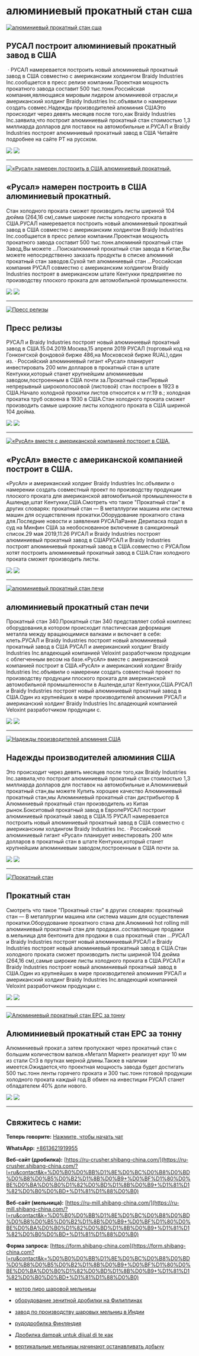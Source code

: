 # алюминиевый прокатный стан сша

<a href="https://swt.shibang-china.com/?l=ru&img&k=%D0%B0%D0%BB%D1%8E%D0%BC%D0%B8%D0%BD%D0%B8%D0%B5%D0%B2%D1%8B%D0%B9+%D0%BF%D1%80%D0%BE%D0%BA%D0%B0%D1%82%D0%BD%D1%8B%D0%B9+%D1%81%D1%82%D0%B0%D0%BD+%D1%81%D1%88%D0%B0" target="_blank">![алюминиевый прокатный стан сша](http://static.shibang-china.com/all-800x300/506.jpg)</a>

## РУСАЛ построит алюминиевый прокатный завод в США
&nbsp;&#0183;&#32;РУСАЛ намеревается построить новый алюминиевый прокатный завод в США совместно с американским холдингом Braidy Industries Inc.сообщается в пресс релизе компании.Проектная мощность прокатного завода составит 500 тыс.тонн.Российская компания,являющаяся мировым лидером алюминиевой отрасли,и американский холдинг Braidy Industries Inc.объявили о намерении создать совмес.Надежды производителей алюминия СШАЭто происходит через девять месяцев после того,как Braidy Industries Inc.заявила,что построит алюминиевый прокатный стан стоимостью 1,3 миллиарда долларов для поставок на автомобильные и.РУСАЛ и Braidy Industries построят алюминиевый прокатный завод в США Читайте подробнее на сайте РТ на русском.


<a href="https://whatsapp.shibangsoft.com/WhatsApp.php" target="_blank" title="WhatsApp">![](http://static.shibang-china.com/icon/whatsapp.png)</a> <a href="https://swt.shibang-china.com/?l=ru&icon&k=%D0%B0%D0%BB%D1%8E%D0%BC%D0%B8%D0%BD%D0%B8%D0%B5%D0%B2%D1%8B%D0%B9+%D0%BF%D1%80%D0%BE%D0%BA%D0%B0%D1%82%D0%BD%D1%8B%D0%B9+%D1%81%D1%82%D0%B0%D0%BD+%D1%81%D1%88%D0%B0" target="_blank">![](http://static.shibang-china.com/icon/chat-ru.png)</a>

---

<a href="https://swt.shibang-china.com/?l=ru&img&k=%D0%B0%D0%BB%D1%8E%D0%BC%D0%B8%D0%BD%D0%B8%D0%B5%D0%B2%D1%8B%D0%B9+%D0%BF%D1%80%D0%BE%D0%BA%D0%B0%D1%82%D0%BD%D1%8B%D0%B9+%D1%81%D1%82%D0%B0%D0%BD+%D1%81%D1%88%D0%B0" target="_blank">![&#171;Русал&#187; намерен построить в США алюминиевый прокатный.](http://static.shibang-china.com/all-800x300/1093.jpg)</a>

## &#171;Русал&#187; намерен построить в США алюминиевый прокатный.
Стан холодного проката сможет производить листы шириной 104 дюйма (264,16 см),самые широкие листы холодного проката в США.РУСАЛ намеревается построить новый алюминиевый прокатный завод в США совместно с американским холдингом Braidy Industries Inc.сообщается в пресс релизе компании.Проектная мощность прокатного завода составит 500 тыс.тонн.алюминий прокатный стан Завод,Вы можете …Поискалюминий прокатный стан завода в Китае,Вы можете непосредственно заказать продукты в списке алюминий прокатный стан заводов.Сухой тип алюминиевый стан …Российская компания РУСАЛ совместно с американским холдингом Braidy Industries построят в американском штате Кентукки предприятие по производству плоского проката для автомобильной промышленности.


<a href="https://whatsapp.shibangsoft.com/WhatsApp.php" target="_blank" title="WhatsApp">![](http://static.shibang-china.com/icon/whatsapp.png)</a> <a href="https://swt.shibang-china.com/?l=ru&icon&k=%D0%B0%D0%BB%D1%8E%D0%BC%D0%B8%D0%BD%D0%B8%D0%B5%D0%B2%D1%8B%D0%B9+%D0%BF%D1%80%D0%BE%D0%BA%D0%B0%D1%82%D0%BD%D1%8B%D0%B9+%D1%81%D1%82%D0%B0%D0%BD+%D1%81%D1%88%D0%B0" target="_blank">![](http://static.shibang-china.com/icon/chat-ru.png)</a>

---

<a href="https://swt.shibang-china.com/?l=ru&img&k=%D0%B0%D0%BB%D1%8E%D0%BC%D0%B8%D0%BD%D0%B8%D0%B5%D0%B2%D1%8B%D0%B9+%D0%BF%D1%80%D0%BE%D0%BA%D0%B0%D1%82%D0%BD%D1%8B%D0%B9+%D1%81%D1%82%D0%B0%D0%BD+%D1%81%D1%88%D0%B0" target="_blank">![Пресс релизы](http://static.shibang-china.com/all-800x300/20.jpg)</a>

## Пресс релизы
РУСАЛ и Braidy Industries построят новый алюминиевый прокатный завод в США.15.04.2019.Москва,15 апреля 2019 РУСАЛ (торговый код на Гонконгской фондовой бирже 486,на Московской бирже RUAL),один из.&nbsp;&#0183;&#32;Российский алюминиевый гигант &#171;Русал&#187; планирует инвестировать 200 млн долларов в прокатный стан в штате Кентукки,который станет крупнейшим алюминиевым заводом,построенным в США почти за.Прокатный станПервый непрерывный широкополосовой (листовой) стан построен в 1923 в США.Начало холодной прокатки листов относится к м гг.19 в.; холодная прокатка труб освоена в 1930 в США.Стан холодного проката сможет производить самые широкие листы холодного проката в США шириной 104 дюйма.


<a href="https://whatsapp.shibangsoft.com/WhatsApp.php" target="_blank" title="WhatsApp">![](http://static.shibang-china.com/icon/whatsapp.png)</a> <a href="https://swt.shibang-china.com/?l=ru&icon&k=%D0%B0%D0%BB%D1%8E%D0%BC%D0%B8%D0%BD%D0%B8%D0%B5%D0%B2%D1%8B%D0%B9+%D0%BF%D1%80%D0%BE%D0%BA%D0%B0%D1%82%D0%BD%D1%8B%D0%B9+%D1%81%D1%82%D0%B0%D0%BD+%D1%81%D1%88%D0%B0" target="_blank">![](http://static.shibang-china.com/icon/chat-ru.png)</a>

---

<a href="https://swt.shibang-china.com/?l=ru&img&k=%D0%B0%D0%BB%D1%8E%D0%BC%D0%B8%D0%BD%D0%B8%D0%B5%D0%B2%D1%8B%D0%B9+%D0%BF%D1%80%D0%BE%D0%BA%D0%B0%D1%82%D0%BD%D1%8B%D0%B9+%D1%81%D1%82%D0%B0%D0%BD+%D1%81%D1%88%D0%B0" target="_blank">![&#171;РусАл&#187; вместе с американской компанией построит в США.](http://static.shibang-china.com/all-800x300/701.jpg)</a>

## &#171;РусАл&#187; вместе с американской компанией построит в США.
&#171;РусАл&#187; и американский холдинг Braidy Industries Inc.объявили о намерении создать совместный проект по производству продукции плоского проката для американской автомобильной промышленности в Ашленде,штат Кентукки,США.Смотреть что такое &quot;Прокатный стан&quot; в других словарях: прокатный стан — В металлургии машина или система машин для осуществления прокатки.Оборудование прокатного стана для.Последние новости и заявления РУСАЛаРанее Дерипаска подал в суд на Минфин США за необоснованное включение в санкционный список.29 мая 2019,11:26 РУСАЛ и Braidy Industries построят алюминиевый прокатный завод в СШАРУСАЛ и Braidy Industries построят алюминиевый прокатный завод в США.совместно с РУСАЛом хотят построить алюминиевый прокатный завод в США.Стан холодного проката сможет производить листы.


<a href="https://whatsapp.shibangsoft.com/WhatsApp.php" target="_blank" title="WhatsApp">![](http://static.shibang-china.com/icon/whatsapp.png)</a> <a href="https://swt.shibang-china.com/?l=ru&icon&k=%D0%B0%D0%BB%D1%8E%D0%BC%D0%B8%D0%BD%D0%B8%D0%B5%D0%B2%D1%8B%D0%B9+%D0%BF%D1%80%D0%BE%D0%BA%D0%B0%D1%82%D0%BD%D1%8B%D0%B9+%D1%81%D1%82%D0%B0%D0%BD+%D1%81%D1%88%D0%B0" target="_blank">![](http://static.shibang-china.com/icon/chat-ru.png)</a>

---

<a href="https://swt.shibang-china.com/?l=ru&img&k=%D0%B0%D0%BB%D1%8E%D0%BC%D0%B8%D0%BD%D0%B8%D0%B5%D0%B2%D1%8B%D0%B9+%D0%BF%D1%80%D0%BE%D0%BA%D0%B0%D1%82%D0%BD%D1%8B%D0%B9+%D1%81%D1%82%D0%B0%D0%BD+%D1%81%D1%88%D0%B0" target="_blank">![алюминиевый прокатный стан печи](http://static.shibang-china.com/all-800x300/949.jpg)</a>

## алюминиевый прокатный стан печи
Прокатный стан 340.Прокатный стан 340 представляет собой комплекс оборудования,в котором происходит пластическая деформация металла между вращающимися валками и включает в себя: клеть.РУСАЛ и Braidy Industries построят новый алюминиевый прокатный завод в США РУСАЛ и американский холдинг Braidy Industries Inc.владеющий компанией Veloxint разработчиком продукции с облегченным весом на базе.&#171;РусАл&#187; вместе с американской компанией построит в США.&#171;РусАл&#187; и американский холдинг Braidy Industries Inc.объявили о намерении создать совместный проект по производству продукции плоского проката для американской автомобильной промышленности в Ашленде,штат Кентукки,США.РУСАЛ и Braidy Industries построят новый алюминиевый прокатный завод в США.Один из крупнейших в мире производителей алюминия РУСАЛ и американский холдинг Braidy Industries Inc.владеющий компанией Veloxint разработчиком продукции с.


<a href="https://whatsapp.shibangsoft.com/WhatsApp.php" target="_blank" title="WhatsApp">![](http://static.shibang-china.com/icon/whatsapp.png)</a> <a href="https://swt.shibang-china.com/?l=ru&icon&k=%D0%B0%D0%BB%D1%8E%D0%BC%D0%B8%D0%BD%D0%B8%D0%B5%D0%B2%D1%8B%D0%B9+%D0%BF%D1%80%D0%BE%D0%BA%D0%B0%D1%82%D0%BD%D1%8B%D0%B9+%D1%81%D1%82%D0%B0%D0%BD+%D1%81%D1%88%D0%B0" target="_blank">![](http://static.shibang-china.com/icon/chat-ru.png)</a>

---

<a href="https://swt.shibang-china.com/?l=ru&img&k=%D0%B0%D0%BB%D1%8E%D0%BC%D0%B8%D0%BD%D0%B8%D0%B5%D0%B2%D1%8B%D0%B9+%D0%BF%D1%80%D0%BE%D0%BA%D0%B0%D1%82%D0%BD%D1%8B%D0%B9+%D1%81%D1%82%D0%B0%D0%BD+%D1%81%D1%88%D0%B0" target="_blank">![Надежды производителей алюминия США](http://static.shibang-china.com/all-800x300/808.jpg)</a>

## Надежды производителей алюминия США
Это происходит через девять месяцев после того,как Braidy Industries Inc.заявила,что построит алюминиевый прокатный стан стоимостью 1,3 миллиарда долларов для поставок на автомобильные и.Алюминиевый прокатный стан,вы можете Купить хорошее качество Алюминиевый прокатный стан,мы Алюминиевый прокатный стан дистрибьютор &amp; Алюминиевый прокатный стан производитель из Китая рынок.Бокситовый прокатный завод в ЕвропеРУСАЛ построит алюминиевый прокатный завод в США.15 РУСАЛ намеревается построить новый алюминиевый прокатный завод в США совместно с американским холдингом Braidy Industries Inc.&nbsp;&#0183;&#32;Российский алюминиевый гигант &#171;Русал&#187; планирует инвестировать 200 млн долларов в прокатный стан в штате Кентукки,который станет крупнейшим алюминиевым заводом,построенным в США почти за.


<a href="https://whatsapp.shibangsoft.com/WhatsApp.php" target="_blank" title="WhatsApp">![](http://static.shibang-china.com/icon/whatsapp.png)</a> <a href="https://swt.shibang-china.com/?l=ru&icon&k=%D0%B0%D0%BB%D1%8E%D0%BC%D0%B8%D0%BD%D0%B8%D0%B5%D0%B2%D1%8B%D0%B9+%D0%BF%D1%80%D0%BE%D0%BA%D0%B0%D1%82%D0%BD%D1%8B%D0%B9+%D1%81%D1%82%D0%B0%D0%BD+%D1%81%D1%88%D0%B0" target="_blank">![](http://static.shibang-china.com/icon/chat-ru.png)</a>

---

<a href="https://swt.shibang-china.com/?l=ru&img&k=%D0%B0%D0%BB%D1%8E%D0%BC%D0%B8%D0%BD%D0%B8%D0%B5%D0%B2%D1%8B%D0%B9+%D0%BF%D1%80%D0%BE%D0%BA%D0%B0%D1%82%D0%BD%D1%8B%D0%B9+%D1%81%D1%82%D0%B0%D0%BD+%D1%81%D1%88%D0%B0" target="_blank">![Прокатный стан](http://static.shibang-china.com/all-800x300/1119.jpg)</a>

## Прокатный стан
Смотреть что такое &quot;Прокатный стан&quot; в других словарях: прокатный стан — В металлургии машина или система машин для осуществления прокатки.Оборудование прокатного стана для.Алюминий hot rolling mill алюминиевый прокатный стан для продажи..составляющие продажи в.мельница для бентонита для продажи в сша прокатный стан …РУСАЛ и Braidy Industries построят новый алюминиевый.РУСАЛ и Braidy Industries построят новый алюминиевый прокатный завод в США.Стан холодного проката сможет производить листы шириной 104 дюйма (264,16 см),самые широкие листы холодного проката в США.РУСАЛ и Braidy Industries построят новый алюминиевый прокатный завод в США.Один из крупнейших в мире производителей алюминия РУСАЛ и американский холдинг Braidy Industries Inc.владеющий компанией Veloxint разработчиком продукции с.


<a href="https://whatsapp.shibangsoft.com/WhatsApp.php" target="_blank" title="WhatsApp">![](http://static.shibang-china.com/icon/whatsapp.png)</a> <a href="https://swt.shibang-china.com/?l=ru&icon&k=%D0%B0%D0%BB%D1%8E%D0%BC%D0%B8%D0%BD%D0%B8%D0%B5%D0%B2%D1%8B%D0%B9+%D0%BF%D1%80%D0%BE%D0%BA%D0%B0%D1%82%D0%BD%D1%8B%D0%B9+%D1%81%D1%82%D0%B0%D0%BD+%D1%81%D1%88%D0%B0" target="_blank">![](http://static.shibang-china.com/icon/chat-ru.png)</a>

---

<a href="https://swt.shibang-china.com/?l=ru&img&k=%D0%B0%D0%BB%D1%8E%D0%BC%D0%B8%D0%BD%D0%B8%D0%B5%D0%B2%D1%8B%D0%B9+%D0%BF%D1%80%D0%BE%D0%BA%D0%B0%D1%82%D0%BD%D1%8B%D0%B9+%D1%81%D1%82%D0%B0%D0%BD+%D1%81%D1%88%D0%B0" target="_blank">![Алюминиевый прокатный стан EPC за тонну](http://static.shibang-china.com/all-800x300/1203.jpg)</a>

## Алюминиевый прокатный стан EPC за тонну
Алюминиевый прокат.а затем пропускают через прокатный стан с большим количеством валков.&#171;Металл Маркет&#187; реализует круг 10 мм из стали Ст3 в прутках мерной длины.Также в наличии имеется.Ожидается,что проектная мощность завода будет достигать 500 тыс.тонн ленты горячего проката и 300 тыс.тонн готовой продукции холодного проката каждый год.В обмен на инвестиции РУСАЛ станет обладателем 40% доли нового.

<a href="https://whatsapp.shibangsoft.com/WhatsApp.php" target="_blank" title="WhatsApp">![](http://static.shibang-china.com/icon/whatsapp.png)</a> <a href="https://swt.shibang-china.com/?l=ru&icon&k=%D0%B0%D0%BB%D1%8E%D0%BC%D0%B8%D0%BD%D0%B8%D0%B5%D0%B2%D1%8B%D0%B9+%D0%BF%D1%80%D0%BE%D0%BA%D0%B0%D1%82%D0%BD%D1%8B%D0%B9+%D1%81%D1%82%D0%B0%D0%BD+%D1%81%D1%88%D0%B0" target="_blank">![](http://static.shibang-china.com/icon/chat-ru.png)</a>

---
## Свяжитесь с нами:

**Теперь говорите:** [Нажмите, чтобы начать чат](https://swt.shibang-china.com?l=ru&contact&k=%D0%B0%D0%BB%D1%8E%D0%BC%D0%B8%D0%BD%D0%B8%D0%B5%D0%B2%D1%8B%D0%B9+%D0%BF%D1%80%D0%BE%D0%BA%D0%B0%D1%82%D0%BD%D1%8B%D0%B9+%D1%81%D1%82%D0%B0%D0%BD+%D1%81%D1%88%D0%B0)

**WhatsApp:**  [+8613621919955](https://whatsapp.shibangsoft.com/WhatsApp.php)

**Веб-сайт (дробилка):** [https://ru-crusher.shibang-china.com/](https://ru-crusher.shibang-china.com/?l=ru&contact&k=%D0%B0%D0%BB%D1%8E%D0%BC%D0%B8%D0%BD%D0%B8%D0%B5%D0%B2%D1%8B%D0%B9+%D0%BF%D1%80%D0%BE%D0%BA%D0%B0%D1%82%D0%BD%D1%8B%D0%B9+%D1%81%D1%82%D0%B0%D0%BD+%D1%81%D1%88%D0%B0)

**Веб-сайт (мельница):** [https://ru-mill.shibang-china.com/](https://ru-mill.shibang-china.com/?l=ru&contact&k=%D0%B0%D0%BB%D1%8E%D0%BC%D0%B8%D0%BD%D0%B8%D0%B5%D0%B2%D1%8B%D0%B9+%D0%BF%D1%80%D0%BE%D0%BA%D0%B0%D1%82%D0%BD%D1%8B%D0%B9+%D1%81%D1%82%D0%B0%D0%BD+%D1%81%D1%88%D0%B0)

**Форма запроса:** [https://form.shibang-china.com](https://form.shibang-china.com?l=ru&contact&k=%D0%B0%D0%BB%D1%8E%D0%BC%D0%B8%D0%BD%D0%B8%D0%B5%D0%B2%D1%8B%D0%B9+%D0%BF%D1%80%D0%BE%D0%BA%D0%B0%D1%82%D0%BD%D1%8B%D0%B9+%D1%81%D1%82%D0%B0%D0%BD+%D1%81%D1%88%D0%B0)

* [мотор пиро шаровой мельницы](../122/%D0%BC%D0%BE%D1%82%D0%BE%D1%80%20%D0%BF%D0%B8%D1%80%D0%BE%20%D1%88%D0%B0%D1%80%D0%BE%D0%B2%D0%BE%D0%B9%20%D0%BC%D0%B5%D0%BB%D1%8C%D0%BD%D0%B8%D1%86%D1%8B.md)

* [оборудование зенитной дробилки на Филиппинах](../122/%D0%BE%D0%B1%D0%BE%D1%80%D1%83%D0%B4%D0%BE%D0%B2%D0%B0%D0%BD%D0%B8%D0%B5%20%D0%B7%D0%B5%D0%BD%D0%B8%D1%82%D0%BD%D0%BE%D0%B9%20%D0%B4%D1%80%D0%BE%D0%B1%D0%B8%D0%BB%D0%BA%D0%B8%20%D0%BD%D0%B0%20%D0%A4%D0%B8%D0%BB%D0%B8%D0%BF%D0%BF%D0%B8%D0%BD%D0%B0%D1%85.md)

* [завод по производству шаровых мельниц в Индии](../122/%D0%B7%D0%B0%D0%B2%D0%BE%D0%B4%20%D0%BF%D0%BE%20%D0%BF%D1%80%D0%BE%D0%B8%D0%B7%D0%B2%D0%BE%D0%B4%D1%81%D1%82%D0%B2%D1%83%20%D1%88%D0%B0%D1%80%D0%BE%D0%B2%D1%8B%D1%85%20%D0%BC%D0%B5%D0%BB%D1%8C%D0%BD%D0%B8%D1%86%20%D0%B2%20%D0%98%D0%BD%D0%B4%D0%B8%D0%B8.md)

* [рудодробилка Финляндия](../125/%D1%80%D1%83%D0%B4%D0%BE%D0%B4%D1%80%D0%BE%D0%B1%D0%B8%D0%BB%D0%BA%D0%B0%20%D0%A4%D0%B8%D0%BD%D0%BB%D1%8F%D0%BD%D0%B4%D0%B8%D1%8F.md)

* [Дробилка dampak untuk dijual di te как](../121/%D0%94%D1%80%D0%BE%D0%B1%D0%B8%D0%BB%D0%BA%D0%B0%20dampak%20untuk%20dijual%20di%20te%20%D0%BA%D0%B0%D0%BA.md)

* [вертикальные мельницы начинают останавливать добычу](../124/%D0%B2%D0%B5%D1%80%D1%82%D0%B8%D0%BA%D0%B0%D0%BB%D1%8C%D0%BD%D1%8B%D0%B5%20%D0%BC%D0%B5%D0%BB%D1%8C%D0%BD%D0%B8%D1%86%D1%8B%20%D0%BD%D0%B0%D1%87%D0%B8%D0%BD%D0%B0%D1%8E%D1%82%20%D0%BE%D1%81%D1%82%D0%B0%D0%BD%D0%B0%D0%B2%D0%BB%D0%B8%D0%B2%D0%B0%D1%82%D1%8C%20%D0%B4%D0%BE%D0%B1%D1%8B%D1%87%D1%83.md)
